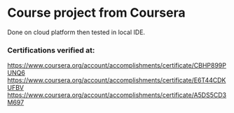 # Course project from Coursera

Done on cloud platform then tested in local IDE.

### Certifications verified at:
https://www.coursera.org/account/accomplishments/certificate/CBHP899PUNQ6
https://www.coursera.org/account/accomplishments/certificate/E6T44CDKUFBV
https://www.coursera.org/account/accomplishments/certificate/A5DS5CD3M697
